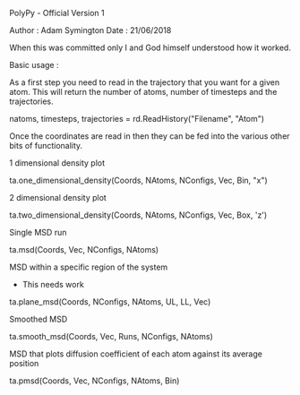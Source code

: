 PolyPy - Official Version 1

Author : Adam Symington 
Date   : 21/06/2018

When this was committed only I and God himself understood how it worked. 



Basic usage :

As a first step you need to read in the trajectory that you want for a given atom. This will 
return the number of atoms, number of timesteps and the trajectories. 

natoms, timesteps, trajectories = rd.ReadHistory("Filename", "Atom")

Once the coordinates are read in then they can be fed into the various other bits of functionality. 


1 dimensional density plot

ta.one_dimensional_density(Coords, NAtoms, NConfigs, Vec, Bin, "x")

2 dimensional density plot

ta.two_dimensional_density(Coords, NAtoms, NConfigs, Vec, Box, 'z')

Single MSD run

ta.msd(Coords, Vec, NConfigs, NAtoms)

MSD within a specific region of the system
- This needs work

ta.plane_msd(Coords, NConfigs, NAtoms, UL, LL, Vec)

Smoothed MSD

ta.smooth_msd(Coords, Vec, Runs, NConfigs, NAtoms)

MSD that plots diffusion coefficient of each atom against its average position 

ta.pmsd(Coords, Vec, NConfigs, NAtoms, Bin)



